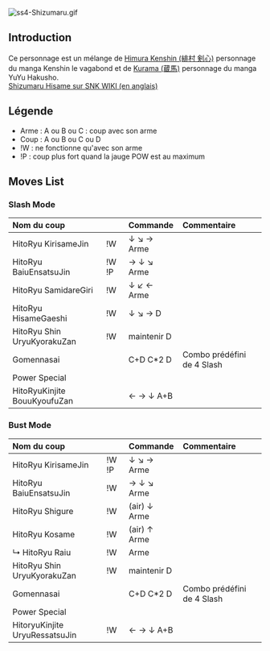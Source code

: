 ![](ss4-Shizumaru.gif "ss4-Shizumaru.gif")

## Introduction

Ce personnage est un mélange de [Himura Kenshin (緋村
剣心)](http://en.wikipedia.org/wiki/Himura_Kenshin) personnage du manga
Kenshin le vagabond et de [Kurama
(蔵馬)](http://en.wikipedia.org/wiki/Kurama_%28YuYu_Hakusho%29#Kurama)
personnage du manga YuYu Hakusho.  
[Shizumaru Hisame sur SNK WIKI (en
anglais)](http://snk.wikia.com/wiki/Shizumaru_Hisame)

## Légende

- Arme : A ou B ou C : coup avec son arme
- Coup : A ou B ou C ou D
- !W : ne fonctionne qu'avec son arme
- !P : coup plus fort quand la jauge POW est au maximum

## Moves List

### Slash Mode

| Nom du coup                  |       | Commande    | Commentaire                |
|:-----------------------------|-------|:------------|:---------------------------|
| HitoRyu KirisameJin          | !W    | ↓ ↘ → Arme  |                            |
| HitoRyu BaiuEnsatsuJin       | !W !P | → ↓ ↘ Arme  |                            |
| HitoRyu SamidareGiri         | !W    | ↓ ↙ ← Arme  |                            |
| HitoRyu HisameGaeshi         | !W    | ↓ ↘ → D     |                            |
| HitoRyu Shin UryuKyorakuZan  | !W    | maintenir D |                            |
| Gomennasai                   |       | C+D C\*2 D  | Combo prédéfini de 4 Slash |
| Power Special                |       |             |                            |
| HitoRyuKinjite BouuKyoufuZan |       | ← → ↓ A+B   |                            |

### Bust Mode

| Nom du coup                    |       | Commande     | Commentaire                |
|:-------------------------------|-------|:-------------|:---------------------------|
| HitoRyu KirisameJin            | !W !P | ↓ ↘ → Arme   |                            |
| HitoRyu BaiuEnsatsuJin         | !W    | → ↓ ↘ Arme   |                            |
| HitoRyu Shigure                | !W    | (air) ↓ Arme |                            |
| HitoRyu Kosame                 | !W    | (air) ↑ Arme |                            |
| ↳ HitoRyu Raiu                 | !W    | Arme         |                            |
| HitoRyu Shin UryuKyorakuZan    | !W    | maintenir D  |                            |
| Gomennasai                     |       | C+D C\*2 D   | Combo prédéfini de 4 Slash |
| Power Special                  |       |              |                            |
| HitoryuKinjite UryuRessatsuJin | !W    | ← → ↓ A+B    |                            |
